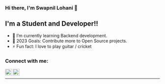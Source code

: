 ### Hi there, I'm Swapnil Lohani 👋

## I'm a Student and Developer!!

- 🌱 I’m currently learning Backend development.
- 🥅 2023 Goals: Contribute more to Open Source projects.
- ⚡ Fun fact: I love to play guitar / cricket


### Connect with me:

[<img align="left" alt="codeSTACKr | LinkedIn" width="22px" src="https://cdn.jsdelivr.net/npm/simple-icons@v3/icons/linkedin.svg" />][linkedin]
[<img align="left" alt="codeSTACKr | Instagram" width="22px" src="https://cdn.jsdelivr.net/npm/simple-icons@v3/icons/instagram.svg" />][instagram]

<br />

---

[instagram]: https://www.instagram.com/swapnil.sl
[linkedin]: https://www.linkedin.com/in/swapnil-lohani-362549205/
